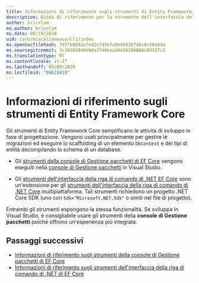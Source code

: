 ```yaml
---
title: Informazioni di riferimento sugli strumenti di Entity Framework Core - EF Core
description: Guida di riferimento per lo strumento dell'interfaccia della riga di comando Entity Framework Core e la console di gestione pacchetti di Visual Studio
author: bricelam
ms.author: bricelam
ms.date: 09/19/2018
uid: core/miscellaneous/cli/index
ms.openlocfilehash: 7d5fb984aafed2cf45efa9e5b83bf4bc6c18a44a
ms.sourcegitcommit: 7c3939504bb9da3f46bea3443638b808c04227c2
ms.translationtype: MT
ms.contentlocale: it-IT
ms.lasthandoff: 09/09/2020
ms.locfileid: "89619418"
---
```

# <a name="entity-framework-core-tools-reference"></a>Informazioni di riferimento sugli strumenti di Entity Framework Core

Gli strumenti di Entity Framework Core semplificano le attività di sviluppo in fase di progettazione. Vengono usati principalmente per gestire le migrazioni ed eseguire lo scaffolding di un elemento `DbContext` e dei tipi di entità decompilando lo schema di un database.

* Gli [strumenti della console di Gestione pacchetti di EF Core](xref:core/miscellaneous/cli/powershell) vengono eseguiti nella [console di Gestione pacchetti](/nuget/tools/package-manager-console) in Visual Studio.

* Gli [strumenti dell'interfaccia della riga di comando di .NET EF Core](xref:core/miscellaneous/cli/dotnet) sono un'estensione per gli [strumenti dell'interfaccia della riga di comando di .NET Core](/dotnet/core/tools/) multipiattaforma. Tali strumenti richiedono un progetto .NET Core SDK (uno con `Sdk="Microsoft.NET.Sdk"` o simili nel file di progetto).

Entrambi gli strumenti espongono la stessa funzionalità. Se sviluppa in Visual Studio, è consigliabile usare gli strumenti della **console di Gestione pacchetti** poiché offrono un'esperienza più integrata.

## <a name="next-steps"></a>Passaggi successivi

* [Informazioni di riferimento sugli strumenti della console di Gestione pacchetti di EF Core](xref:core/miscellaneous/cli/powershell)
* [Informazioni di riferimento sugli strumenti dell'interfaccia della riga di comando di .NET di EF Core](xref:core/miscellaneous/cli/dotnet)
